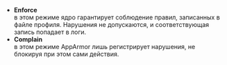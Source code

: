 - **Enforce**<br>в этом режиме ядро гарантирует соблюдение правил, записанных в файле профиля. Нарушения не допускаются, и соответствующая запись попадает в логи.
- **Complain**<br>в этом режиме AppArmor лишь регистрирует нарушения, не блокируя при этом сами действия.
